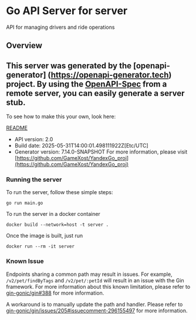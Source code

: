 # Go API Server for server

API for managing drivers and ride operations

## Overview
This server was generated by the [openapi-generator]
(https://openapi-generator.tech) project.
By using the [OpenAPI-Spec](https://github.com/OAI/OpenAPI-Specification) from a remote server, you can easily generate a server stub.
-

To see how to make this your own, look here:

[README](https://openapi-generator.tech)

- API version: 2.0
- Build date: 2025-05-31T14:00:01.498111922Z[Etc/UTC]
- Generator version: 7.14.0-SNAPSHOT
For more information, please visit [https://github.com/GameXost/YandexGo_proj](https://github.com/GameXost/YandexGo_proj)

### Running the server

To run the server, follow these simple steps:

```
go run main.go
```

To run the server in a docker container
```
docker build --network=host -t server .
```

Once the image is built, just run
```
docker run --rm -it server
```

### Known Issue

Endpoints sharing a common path may result in issues. For example, `/v2/pet/findByTags` and `/v2/pet/:petId` will result in an issue with the Gin framework. For more information about this known limitation, please refer to [gin-gonic/gin#388](https://github.com/gin-gonic/gin/issues/388) for more information.

A workaround is to manually update the path and handler. Please refer to [gin-gonic/gin/issues/205#issuecomment-296155497](https://github.com/gin-gonic/gin/issues/205#issuecomment-296155497) for more information.
